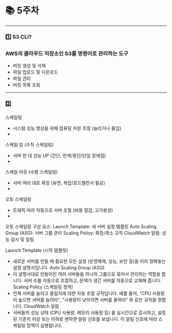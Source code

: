 # 📚 5주차
--- 


### **1️⃣ S3 CLI?**

### AWS의 클라우드 저장소인 S3를 명령어로 관리하는 도구 
- 버킷 생성 및 삭제
- 파일 업로드 및 다운로드
- 파일 관리
- 버킷 목록 조회

---
### **2️⃣**

스케일링
- 시스템 성능 향상을 위해 컴퓨팅 자원 조절 (늘리거나 줄임)
- 
스케일 업 (수직 스케일링)
- 서버 한 대 성능 UP (간단, 한계/중단/단일 장애점)
- 
스케일 아웃 (수평 스케일링)
- 서버 여러 대로 확장 (유연, 복잡/로드밸런서 필요)
- 
오토 스케일링
- 트래픽 따라 자동으로 서버 조절 (비용 절감, 고가용성)
- 
오토 스케일링 구성 요소:
Launch Template: 새 서버 설정 템플릿
Auto Scaling Group (ASG): 서버 그룹 관리
Scaling Policy: 확장/축소 규칙
CloudWatch 알람: 성능 감시 및 알림

Launch Template (시작 템플릿)
- 새로운 서버를 만들 때 필요한 모든 설정 (운영체제, 성능, 보안 등)을 미리 정해놓는 설정 설명서입니다.
Auto Scaling Group (ASG)
- 이 설명서대로 만들어진 여러 서버들을 하나의 그룹으로 묶어서 관리하는 역할을 합니다. 서버 수를 자동으로 조절하고, 문제가 생긴 서버를 자동으로 교체해 줍니다.
Scaling Policy (스케일링 정책)
- 언제 서버를 늘리고 줄일지에 대한 자동 조절 규칙입니다. 예를 들어, "CPU 사용량이 높으면 서버를 늘려라", "사용량이 낮아지면 서버를 줄여라" 와 같은 규칙을 정합니다.
CloudWatch 알람
- 서버들의 성능 상태 (CPU 사용량, 메모리 사용량 등) 를 실시간으로 감시하고, 설정된 기준치 이상 또는 이하로 변하면 알림 신호를 보냅니다. 이 알림 신호에 따라 스케일링 정책이 실행됩니다.
